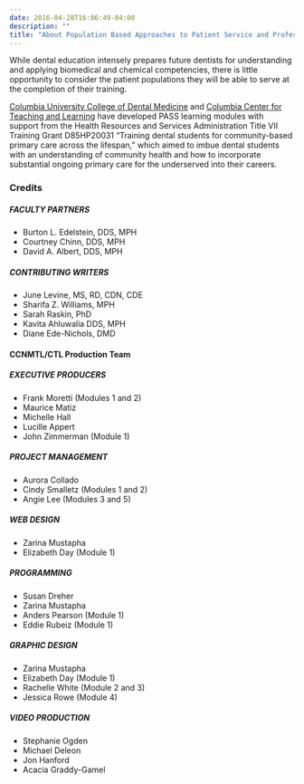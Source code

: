 ```yaml
---
date: 2016-04-28T16:06:49-04:00
description: ""
title: "About Population Based Approaches to Patient Service and Professional Success (PASS)"
---
```


While dental education intensely prepares future dentists for understanding and applying biomedical and chemical competencies, there is little opportunity to consider the patient populations they will be able to serve at the completion of their training.

[Columbia University College of Dental Medicine](http://dental.columbia.edu) and [Columbia Center for Teaching and Learning](http://ctl.columbia.edu) have developed PASS learning modules with support from the Health Resources and Services Administration Title VII Training Grant D85HP20031 “Training dental students for community-based primary care across the lifespan,” which aimed to imbue dental students with an understanding of community health and how to incorporate substantial ongoing primary care for the underserved into their careers.


### Credits

##### FACULTY PARTNERS
* Burton L. Edelstein, DDS, MPH
* Courtney Chinn, DDS, MPH
* David A. Albert, DDS, MPH

##### CONTRIBUTING WRITERS
* June Levine, MS, RD, CDN, CDE
* Sharifa Z. Williams, MPH
* Sarah Raskin, PhD
* Kavita Ahluwalia DDS, MPH
* Diane Ede-Nichols, DMD
 
#### CCNMTL/CTL Production Team

##### EXECUTIVE PRODUCERS
* Frank Moretti (Modules 1 and 2)
* Maurice Matiz
* Michelle Hall
* Lucille Appert
* John Zimmerman (Module 1)

##### PROJECT MANAGEMENT
* Aurora Collado
* Cindy Smalletz  (Modules 1 and 2)
* Angie Lee (Modules 3 and 5)

##### WEB DESIGN
* Zarina Mustapha
* Elizabeth Day (Module 1)

##### PROGRAMMING
* Susan Dreher
* Zarina Mustapha
* Anders Pearson (Module 1)
* Eddie Rubeiz (Module 1)

##### GRAPHIC DESIGN
* Zarina Mustapha
* Elizabeth Day (Module 1)
* Rachelle White (Module 2 and 3)
* Jessica Rowe (Module 4)

##### VIDEO PRODUCTION
* Stephanie Ogden
* Michael Deleon
* Jon Hanford
* Acacia Graddy-Gamel

&nbsp;

